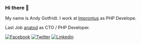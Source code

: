 ### Hi there 👋

My name is Andy Gotfridt. I work at [Improntus](https://improntus.com) as PHP Develope.

Last Job
[anatod](https://anatod.com) as CTO / PHP Developer.

[![Facebook](https://img.shields.io/badge/facebook-black?color=1877F2&logoColor=ffffff&style=for-the-badge&logo=facebook)](https://www.facebook.com/anatodsoftware)
[![Twitter](https://img.shields.io/badge/twitter-black?color=1DA1F2&logoColor=ffffff&style=for-the-badge&logo=twitter)](https://twitter.com/anatodSoftware)
[![Linkedin](https://img.shields.io/badge/linkedin-blue?style=for-the-badge&logo=linkedin)](https://www.linkedin.com/company/anatod/)

<!--
**AndyGotfridt/AndyGotfridt** is a ✨ _special_ ✨ repository because its `README.md` (this file) appears on your GitHub profile.

Here are some ideas to get you started:

- 🔭 I’m currently working on ...
- 🌱 I’m currently learning ...
- 👯 I’m looking to collaborate on ...
- 🤔 I’m looking for help with ...
- 💬 Ask me about ...
- 📫 How to reach me: ...
- 😄 Pronouns: ...
- ⚡ Fun fact: ...
-->
